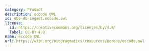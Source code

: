 ```yaml
---
category: Product
description: eccode OWL
id: obo-db-ingest.eccode.owl
license:
  id: https://creativecommons.org/licenses/by/4.0/
  label: CC-BY-4.0
name: eccode OWL
url: https://w3id.org/biopragmatics/resources/eccode/eccode.owl
---
```

